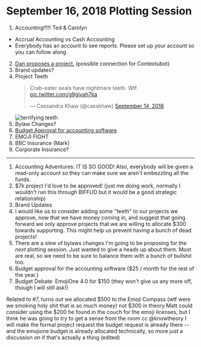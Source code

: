 # September 16, 2018 Plotting Session

1. Accounting!!!!! Ted & Carolyn
  * Accrual Accounting vs Cash Accounting
  * Everybody has an account to see reports.  Please set up your account so you can follow along
2. [Dan proposes a project.](https://doodle.com/poll/b2s4dkg9mmdrwxav) (possible connection for Contextubot)
3. Brand updates?
4. Project Teeth <blockquote class="twitter-tweet" data-lang="en"><p lang="en" dir="ltr">Crab-eater seals have nightmare teeth. Wtf. <a href="https://t.co/g9givah7ka">pic.twitter.com/g9givah7ka</a></p>&mdash; Cassandra Khaw (@casskhaw) <a href="https://twitter.com/casskhaw/status/1040593384694579201?ref_src=twsrc%5Etfw">September 14, 2018</a></blockquote>
   ![terrifying teeth](https://pbs.twimg.com/media/DnDuKXzX0AEGRe5.jpg)
5. Bylaw Changes?
6. [Budget Approval for accounting software](https://doodle.com/poll/v7qnktgfkx6ireba)
7. EMOJI FIGHT
8. BBC Insurance (Mark)
9. Corporate Insurance?

---------------


1) Accounting Adventures: IT IS SO GOOD!  Also, everybody will be given a read-only account so they can make sure we aren't embezzling all the funds.
2) $7k project I'd love to be approved!  (just me doing work, normally I wouldn't run this through BIFFUD but it would be a good strategic relationship)
3) Brand Updates
4) I would like us to consider adding some "teeth" to our projects we approve, now that we have money coming in, and suggest that going forward we only approve projects that we are willing to allocate $300 towards supporting.  This might help us prevent having a bunch of dead projects!
5) There are a slew of bylaws changes I'm going to be proposing for the *next* plotting session.  Just wanted to give a heads up about them.  Most are real, so we need to be sure to balance them with a bunch of bullshit too.
6) Budget approval for the accounting software ($25 / month for the rest of the year.)
7) Budget Debate: EmojiOne 4.0 for $150 (they won't give us any more off, though I will still ask!)

Related to #7, turns out we allocated $500 to the Emoji Compass (wtf were we smoking holy shit that is so much money) not $300
in theory Matt could consider using the $200 he found in the couch for the emoji licenses, but I think he was going to try to get a sense from the room
cc @knowtheory
I will make the formal project request
the budget request is already there -- and the emojione budget is already allocated technically, so more just a discussion on if that's actually a thing (edited)
